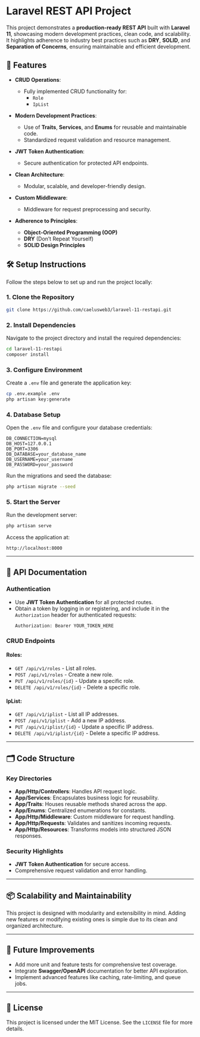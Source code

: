 # Laravel REST API Project  

This project demonstrates a **production-ready REST API** built with **Laravel 11**, showcasing modern development practices, clean code, and scalability. It highlights adherence to industry best practices such as **DRY**, **SOLID**, and **Separation of Concerns**, ensuring maintainable and efficient development.  

## 🚀 Features  
- **CRUD Operations**:  
  - Fully implemented CRUD functionality for:  
    - `Role`  
    - `IpList`  

- **Modern Development Practices**:  
  - Use of **Traits**, **Services**, and **Enums** for reusable and maintainable code.  
  - Standardized request validation and resource management.  

- **JWT Token Authentication**:  
  - Secure authentication for protected API endpoints.  

- **Clean Architecture**:  
  - Modular, scalable, and developer-friendly design.  

- **Custom Middleware**:  
  - Middleware for request preprocessing and security.  

- **Adherence to Principles**:  
  - **Object-Oriented Programming (OOP)**  
  - **DRY** (Don’t Repeat Yourself)  
  - **SOLID Design Principles**  

## 🛠️ Setup Instructions  

Follow the steps below to set up and run the project locally:  

### 1. Clone the Repository  
```bash  
git clone https://github.com/caelusweb3/laravel-11-restapi.git  
```  

### 2. Install Dependencies  
Navigate to the project directory and install the required dependencies:  
```bash  
cd laravel-11-restapi
composer install  
```  

### 3. Configure Environment  
Create a `.env` file and generate the application key:  
```bash  
cp .env.example .env  
php artisan key:generate  
```  

### 4. Database Setup  
Open the `.env` file and configure your database credentials:  
```env  
DB_CONNECTION=mysql  
DB_HOST=127.0.0.1  
DB_PORT=3306  
DB_DATABASE=your_database_name  
DB_USERNAME=your_username  
DB_PASSWORD=your_password  
```  

Run the migrations and seed the database:  
```bash  
php artisan migrate --seed  
```  

### 5. Start the Server  
Run the development server:  
```bash  
php artisan serve  
```  

Access the application at:  
```  
http://localhost:8000  
```  

---

## 📖 API Documentation  

### Authentication  
- Use **JWT Token Authentication** for all protected routes.  
- Obtain a token by logging in or registering, and include it in the `Authorization` header for authenticated requests:  
  ```  
  Authorization: Bearer YOUR_TOKEN_HERE  
  ```  

### CRUD Endpoints  
#### Roles:  
- `GET /api/v1/roles` - List all roles.  
- `POST /api/v1/roles` - Create a new role.  
- `PUT /api/v1/roles/{id}` - Update a specific role.  
- `DELETE /api/v1/roles/{id}` - Delete a specific role.  

#### IpList:  
- `GET /api/v1/iplist` - List all IP addresses.  
- `POST /api/v1/iplist` - Add a new IP address.  
- `PUT /api/v1/iplist/{id}` - Update a specific IP address.  
- `DELETE /api/v1/iplist/{id}` - Delete a specific IP address.  

---

## 🗂️ Code Structure  

### Key Directories  
- **App/Http/Controllers**: Handles API request logic.  
- **App/Services**: Encapsulates business logic for reusability.  
- **App/Traits**: Houses reusable methods shared across the app.  
- **App/Enums**: Centralized enumerations for constants.  
- **App/Http/Middleware**: Custom middleware for request handling.  
- **App/Http/Requests**: Validates and sanitizes incoming requests.  
- **App/Http/Resources**: Transforms models into structured JSON responses.  

### Security Highlights  
- **JWT Token Authentication** for secure access.  
- Comprehensive request validation and error handling.  

---

## 📦 Scalability and Maintainability  
This project is designed with modularity and extensibility in mind. Adding new features or modifying existing ones is simple due to its clean and organized architecture.  

---

## 🌟 Future Improvements  
- Add more unit and feature tests for comprehensive test coverage.  
- Integrate **Swagger/OpenAPI** documentation for better API exploration.  
- Implement advanced features like caching, rate-limiting, and queue jobs.  

---

## 📝 License  
This project is licensed under the MIT License. See the `LICENSE` file for more details.  
